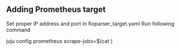 ## Adding Prometheus target

Set proper IP address and port in fioparser_target.yaml
Run following command

juju config prometheus scrape-jobs=$(cat <path to fioparser_target.yaml>)
